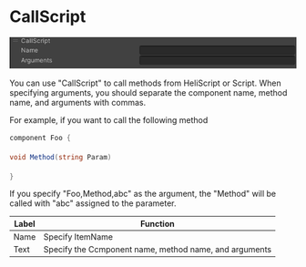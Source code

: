 # CallScript
![CallScript](img/CallScript.en.jpg)

You can use "CallScript" to call methods from HeliScript or Script. When specifying arguments, you should separate the component name, method name, and arguments with commas.

For example, if you want to call the following method

```csharp
component Foo {

void Method(string Param)

}
```

If you specify "Foo,Method,abc" as the argument, the "Method" will be called with "abc" assigned to the parameter.

| Label |  Function  |
| ----   | ---- |
| Name | Specify ItemName |
| Text | Specify the Ccmponent name, method name, and arguments|
